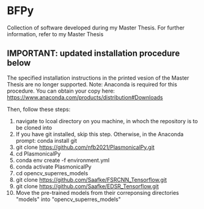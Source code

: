 # BFPy
Collection of software developed during my Master Thesis.
For further information, refer to my Master Thesis

## IMPORTANT: updated installation procedure below

The specified installation instructions in the printed vesion of the Master Thesis are no longer supported.
Note: Anaconda is required for this procedure. You can obtain your copy here: https://www.anaconda.com/products/distribution#Downloads

Then, follow these steps:

1. navigate to lcoal directory on you machine, in whoch the repository is to be cloned into
2. If you have git installed, skip this step. Otherwise, in the Anaconda prompt: conda install git
4. git clone https://github.com/nfb2021/PlasmonicalPy.git
5. cd PlasmonicalPy
6. conda env create -f environment.yml
7. conda activate PlasmonicalPy
8. cd opencv_superres_models
9. git clone https://github.com/Saafke/FSRCNN_Tensorflow.git
10. git clone https://github.com/Saafke/EDSR_Tensorflow.git
11. Move the pre-trained models from their correponsing directories "models" into "opencv_superres_models"
